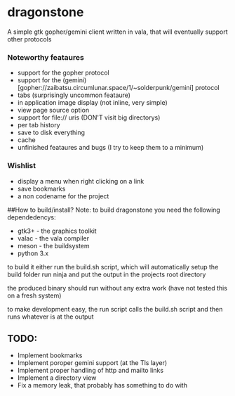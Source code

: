 # dragonstone

A simple gtk gopher/gemini client written in vala, that will eventually support other protocols

### Noteworthy feataures
- support for the gopher protocol
- support for the (gemini)[gopher://zaibatsu.circumlunar.space/1/~solderpunk/gemini] protocol 
- tabs (surprisingly uncommon feataure)
- in application image display (not inline, very simple)
- view page source option
- support for file:// uris (DON'T visit big directorys)
- per tab history
- save to disk everything
- cache
- unfinished feataures and bugs (I try to keep them to a minimum)

### Wishlist
- display a menu when right clicking on a link
- save bookmarks
- a non codename for the project

##How to build/install?
Note: to build dragonstone you need the following dependedencys:
- gtk3+ - the graphics toolkit
- valac - the vala compiler
- meson - the buildsystem
- python 3.x

to build it either run the build.sh script, which will automatically setup the build folder run ninja and put the output in the projects root directory

the produced binary should run without any extra work (have not tested this on a fresh system)

to make development easy, the run script calls the build.sh script and then runs whatever is at the output

## TODO:
- Implement bookmarks
- Implement poroper gemini support (at the Tls layer)
- Implement proper handling of http and mailto links
- Implement a directory view
- Fix a memory leak, that probably has something to do with 
